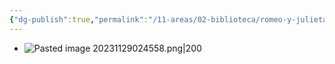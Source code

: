 ```yaml
---
{"dg-publish":true,"permalink":"/11-areas/02-biblioteca/romeo-y-julieta/","noteIcon":""}
---
```


- ![Pasted image 20231129024558.png|200](/img/user/11%20%C3%81reas%20%E2%9A%99/02%20Biblioteca/%F0%9F%92%BE%20Adjuntos/Pasted%20image%2020231129024558.png)